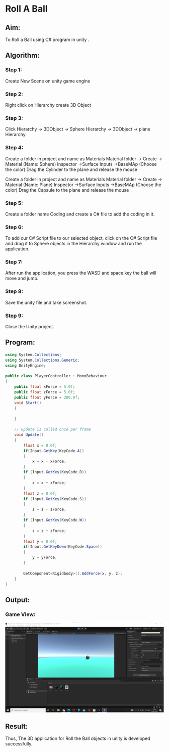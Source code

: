 # Roll A Ball

## Aim:
To Roll a Ball using C# program in unity .



## Algorithm:
### Step 1:
Create New Scene on unity game engine
### Step 2:
Right click on Hierarchy create 3D Object
### Step 3:
Click Hierarchy -> 3DObject -> Sphere Hierarchy -> 3DObject -> plane Hierarchy.
### Step 4:
Create a folder in project and name as Materials Material folder -> Create -> Material (Name: Sphere) Inspector ->Surface Inputs ->BaseMAp (Choose the color) Drag the Cylinder to the plane and release the mouse

Create a folder in project and name as Materials Material folder -> Create -> Material (Name: Plane) Inspector ->Surface Inputs ->BaseMAp (Choose the color) Drag the Capsule to the plane and release the mouse
### Step 5:
Create a folder name Coding and create a C# file to add the coding in it.
### Step 6:
To add our C# Script file to our selected object, click on the C# Script file and drag it to Sphere objects in the Hierarchy window and run the application.
### Step 7:
After run the application, you press the WASD and space key the ball will move and jump.
### Step 8:
Save the unity file and take screenshot.
### Step 9:
Close the Unity project.

## Program:
```c#
using System.Collections;
using System.Collections.Generic;
using UnityEngine;

public class PlayerController : MonoBehaviour
{
    public float xForce = 5.0f;
    public float zForce = 5.0f;
    public float yForce = 200.0f;
    void Start()
    {

    }

    // Update is called once per frame
    void Update()
    {
        float x = 0.0f;
        if(Input.GetKey(KeyCode.A))
        {
            x = x - xForce;
        }
        if (Input.GetKey(KeyCode.D))
        {
            x = x + xForce;
        }
        float z = 0.0f;
        if (Input.GetKey(KeyCode.S))
        {
            z = z - zForce;
        }
        if (Input.GetKey(KeyCode.W))
        {
            z = z + zForce;
        }
        float y = 0.0f;
        if(Input.GetKeyDown(KeyCode.Space))
        {
            y = yForce;
        }

        GetComponent<Rigidbody>().AddForce(x, y, z);
    }
}

```
## Output:

### Game View:
![image](https://github.com/Ganesh517/RollaBall/blob/main/arvr.png)


## Result:
Thus, The 3D application for Roll the Ball objects in unity is developed successfully.



